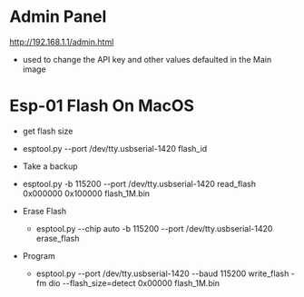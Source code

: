 
# Admin Panel
http://192.168.1.1/admin.html

- used to change the API key and other values defaulted in the Main image 

# Esp-01  Flash On MacOS

- get flash size
 - esptool.py --port /dev/tty.usbserial-1420 flash_id

- Take a backup
 - esptool.py -b 115200 --port /dev/tty.usbserial-1420 read_flash 0x000000 0x100000 flash_1M.bin

- Erase Flash 
    - esptool.py --chip auto -b 115200 --port /dev/tty.usbserial-1420 erase_flash

- Program
  - esptool.py --port /dev/tty.usbserial-1420 --baud 115200 write_flash -fm dio --flash_size=detect 0x00000 flash_1M.bin
